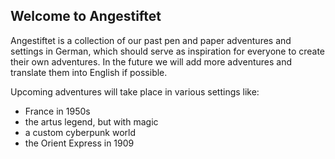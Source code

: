 ## Welcome to Angestiftet

Angestiftet is a collection of our past pen and paper adventures and settings in German, which should serve as inspiration for everyone to create their own adventures. 
In the future we will add more adventures and translate them into English if possible.

Upcoming adventures will take place in various settings like:

- France in 1950s
- the artus legend, but with magic
- a custom cyberpunk world
- the Orient Express in 1909
